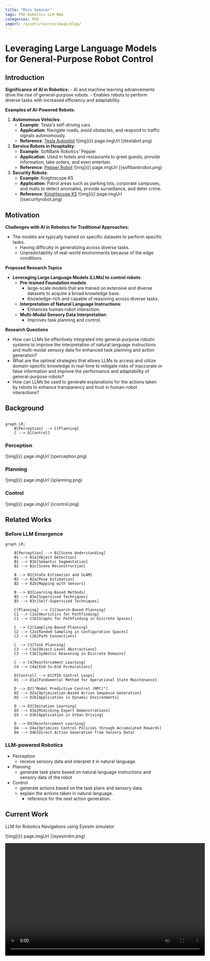 ```yaml
---
title: "Mini Seminar"
tags: PhD Robotics LLM RAG
categories: PhD
imgUrl: /assets/source/image/blog/
---
```


#  Leveraging Large Language Models for General-Purpose Robot Control


## Introduction

**Significance of AI in Robotics:**
    - AI and machine learning advancements drive the rise of general-purpose robots.
    - Enables robots to perform diverse tasks with increased efficiency and adaptability.

**Examples of AI-Powered Robots:**
1. **Autonomous Vehicles**:
    - **Example**: Tesla's self-driving cars
    - **Application**: Navigate roads, avoid obstacles, and respond to traffic signals autonomously.
    - **Reference**: [Tesla Autopilot](https://www.tesla.com/autopilot)
      ![img]({{ page.imgUrl }}teslabot.png)
2. **Service Robots in Hospitality**:
    - **Example**: SoftBank Robotics' Pepper
    - **Application**: Used in hotels and restaurants to greet guests, provide information, take orders, and even entertain.
    - **Reference**: [Pepper Robot](https://emea.softbankrobotics.com/)
      ![img]({{ page.imgUrl }}softbankrobot.png)
3. **Security Robots**:
    - **Example**: Knightscope K5
    - **Application**: Patrol areas such as parking lots, corporate campuses, and malls to detect anomalies, provide surveillance, and deter crime.
    - **Reference**: [Knightscope K5](https://www.knightscope.com/)
      ![img]({{ page.imgUrl }}securityrobot.png)

## Motivation

**Challenges with AI in Robotics for Traditional Approaches:**
- The models are typically trained on specific datasets to perform specific tasks.
  - Having difficulty in generalizing across diverse tasks.
  - Unpredictability of real-world environments because of the edge conditions.

**Proposed Research Topics**
 - **Leveraging Large Language Models (LLMs) to control robots**:
   - **Pre-trained Foundation models**: 
     - large-scale models that are trained on extensive and diverse datasets to acquire a broad knowledge base.
     - Knowledge-rich and capable of reasoning across diverse tasks.
   - **Interpretation of Natural Language Instructions**: 
     - Enhances human-robot interaction.
   - **Multi-Modal Sensory Data Interpretation**: 
     - Improves task planning and control.

**Research Questions**
 - How can LLMs be effectively integrated into general-purpose robotic systems to improve the 
 interpretation of natural language instructions and multi-modal sensory data for enhanced task planning and action 
   generation?
 - What are the optimal strategies that allows LLMs to access and utilize domain-specific knowledge in real-time to mitigate risks of inaccurate or false information and improve the performance and adaptability of general-purpose robots?
 - How can LLMs be used to generate explanations for the actions taken by robots to enhance transparency and trust in human-robot interactions?


## Background

```mermaid

graph LR;
    B[Perception] --> C[Planning]
    C --> D[Control]
```

### Perception

![img]({{ page.imgUrl }}perception.png)

### Planning
![img]({{ page.imgUrl }}planning.png)

### Control
![img]({{ page.imgUrl }}control.png)

## Related Works

### Before LLM Emergence


```mermaid
graph LR;

    B[Perception] --> B1[Scene Understanding]
    B1 --> B1a[Object Detection]
    B1 --> B1b[Semantic Segmentation]
    B1 --> B1c[Scene Reconstruction]

    B --> B2[State Estimation and SLAM]
    B2 --> B2a[Pose Estimation]
    B2 --> B2b[Mapping with Sensors]

    B --> B3[Learning-Based Methods]
    B3 --> B3a[Supervised Techniques]
    B3 --> B3c[Self-Supervised Techniques]

    C[Planning] --> C1[Search-Based Planning]
    C1 --> C1a[Heuristics for Pathfinding]
    C1 --> C1b[Graphs for Pathfinding in Discrete Spaces]

    C --> C2[Sampling-Based Planning]
    C2 --> C2a[Random Sampling in Configuration Spaces]
    C2 --> C2b[Path Connections]

    C --> C3[Task Planning]
    C3 --> C3a[Object-Level Abstractions]
    C3 --> C3b[Symbolic Reasoning in Discrete Domains]

    C --> C4[Reinforcement Learning]
    C4 --> C4a[End-to-End Formulations]

    D[Control] --> D1[PID Control Loops]
    D1 --> D1a[Fundamental Method for Operational State Maintenance]

    D --> D2["Model Predictive Control (MPC)"]
    D2 --> D2a[Optimization-Based Action Sequence Generation]
    D2 --> D2b[Application in Dynamic Environments]
    
    D --> D3[Imitation Learning]
    D3 --> D3a[Mimicking Expert Demonstrations]
    D3 --> D3b[Application in Urban Driving]
    
    D --> D4[Reinforcement Learning]
    D4 --> D4a[Optimizes Control Policies through Accumulated Rewards]
    D4 --> D4b[Direct Action Generation from Sensory Data]

```


### LLM-powered Robotics

 - Perception
   - receive sensory data and interpret it in natural language.
 - Planning
   - generate task plans based on natural language instructions and sensory data of the robot
 - Control
   - generate actions based on the task plans and sensory data.
   - explain the actions taken in natural language.
     - reference for the next action generation.


## Current Work

LLM for Robotics Navigations using Eyesim simulator


![img]({{ page.imgUrl }}eyesimllm.png)


<video width="640" height="360" controls>
  <source src="{{page.imgUrl}}eyesimllm.mp4" type="video/mp4">
  Your browser does not support the video tag.
</video>


